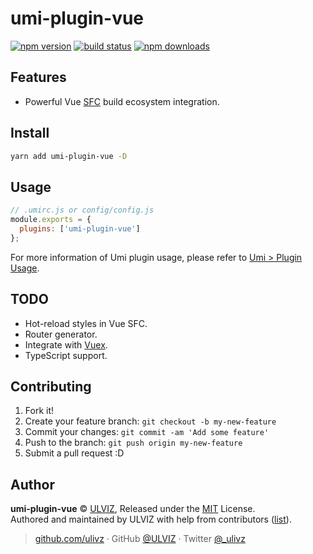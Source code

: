 # umi-plugin-vue

[![npm version](https://badgen.net/npm/v/umi-plugin-vue)](https://npm.im/umi-plugin-vue) [![build status](https://badgen.net/circleci/github/ulivz/umi-plugin-vue/master)](https://circleci.com/gh/ulivz/umi-plugin-vue/tree/master) [![npm downloads](https://badgen.net/npm/dm/umi-plugin-vue)](https://npm.im/umi-plugin-vue)

## Features

- Powerful Vue [SFC](https://vue-loader.vuejs.org/spec.html) build ecosystem integration.

## Install

```bash
yarn add umi-plugin-vue -D
```

## Usage

```js
// .umirc.js or config/config.js
module.exports = {
  plugins: ['umi-plugin-vue']
};
```

For more information of Umi plugin usage, please refer to [Umi > Plugin Usage](https://umijs.org/plugin/#plugin-usage).

## TODO

- Hot-reload styles in Vue SFC.
- Router generator.
- Integrate with [Vuex](https://vuex.vuejs.org/).
- TypeScript support.

## Contributing

1. Fork it!
2. Create your feature branch: `git checkout -b my-new-feature`
3. Commit your changes: `git commit -am 'Add some feature'`
4. Push to the branch: `git push origin my-new-feature`
5. Submit a pull request :D


## Author

**umi-plugin-vue** © [ULVIZ](https://github.com/ulivz), Released under the [MIT](./LICENSE) License.<br>
Authored and maintained by ULVIZ with help from contributors ([list](https://github.com/ulivz/umi-plugin-vue/contributors)).

> [github.com/ulivz](https://github.com/ulivz) · GitHub [@ULVIZ](https://github.com/ulivz) · Twitter [@_ulivz](https://twitter.com/_ulivz)
